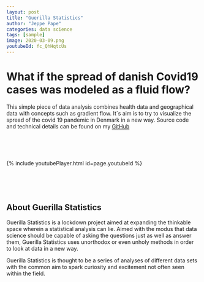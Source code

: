 ```yaml
---
layout: post
title: "Guerilla Statistics"
author: "Jeppe Pape"
categories: data science
tags: [sample]
image: 2020-03-09.png
youtubeId: fc_QhHqtcUs
---
```

# What if the spread of danish Covid19 cases was modeled as a fluid flow? #


This simple piece of data analysis combines health data and geographical data with concepts such as gradient flow. It´s aim is to try to visualize the spread of the covid 19 pandemic in Denmark in a new way.
Source code and technical details can be found on my [GitHub](https://github.com/jeppe-pape/Covid-spread-as-gradient-flow)

<br/>
<br/>
<br/>


{% include youtubePlayer.html id=page.youtubeId %}


<br/>
<br/>
<br/>

## About Guerilla Statistics ##
Guerilla Statistics is a lockdown project aimed at expanding the thinkable space wherein a statistical analysis can lie. Aimed with the modus that data science should be capable of asking the questions just as well as answer them, Guerilla Statistics uses unorthodox or even unholy methods in order to look at data in a new way.



Guerilla Statistics is thought to be a series of analyses of different data sets with the common aim to spark curiosity and excitement not often seen within the field.